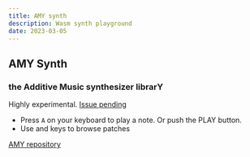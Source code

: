 ```yaml
---
title: AMY synth
description: Wasm synth playground
date: 2023-03-05
---
```


<script setup>
  import AmySynth from './amy.vue'
</script>

## AMY Synth

### the Additive Music synthesizer librarY 

Highly experimental. [Issue pending](https://github.com/bwhitman/amy/issues/35)

<client-only>
<AmySynth />
</client-only>

- Press `A` on your keyboard to play a note. Or push the PLAY button.
- Use <i class="p-3 i-la-arrow-left"></i> and <i class="p-3 i-la-arrow-right"></i> keys to browse patches


[AMY repository](https://github.com/bwhitman/amy) 